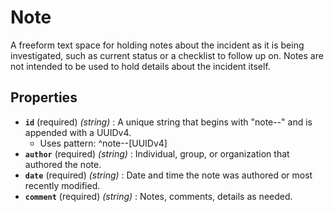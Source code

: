# Note

A freeform text space for holding notes about the incident as it is being investigated, such as current status or a checklist to follow up on. Notes are not intended to be used to hold details about the incident itself.

## Properties

- **`id`** (required) *(string)* : A unique string that begins with "note--" and is appended with a UUIDv4.
	- Uses pattern: ^note--[UUIDv4]
- **`author`** (required) *(string)* : Individual, group, or organization that authored the note.
- **`date`** (required) *(string)* : Date and time the note was authored or most recently modified.
- **`comment`** (required) *(string)* : Notes, comments, details as needed.
